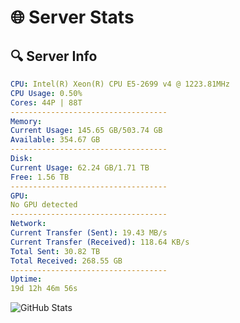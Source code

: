 # 🌐 Server Stats
## 🔍 Server Info
```yaml
CPU: Intel(R) Xeon(R) CPU E5-2699 v4 @ 1223.81MHz
CPU Usage: 0.50%
Cores: 44P | 88T
-----------------------------------
Memory:
Current Usage: 145.65 GB/503.74 GB
Available: 354.67 GB
-----------------------------------
Disk:
Current Usage: 62.24 GB/1.71 TB
Free: 1.56 TB
-----------------------------------
GPU:
No GPU detected
-----------------------------------
Network:
Current Transfer (Sent): 19.43 MB/s
Current Transfer (Received): 118.64 KB/s
Total Sent: 30.82 TB
Total Received: 268.55 GB
-----------------------------------
Uptime:
19d 12h 46m 56s
```
![GitHub Stats](https://img.shields.io/badge/Updated-2025-03-27_10:09:45-blue)